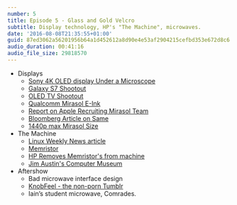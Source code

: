 ```yaml
---
number: 5
title: Episode 5 - Glass and Gold Velcro
subtitle: Display technology, HP's "The Machine", microwaves.
date: '2016-08-08T21:35:55+01:00'
guid: 87ed3062a56201956b64a1d452612a8d90e4e53af2904215cefbd353e672d8c6
audio_duration: 00:41:16
audio_file_size: 29818570
---
```


* Displays
  * [Sony 4K OLED display Under a Microscope](http://www.gsmarena.com/sony_xperia_z5_premium_4k_display_under_our_microscope-blog-13887.php)
  * [Galaxy S7 Shootout](http://www.displaymate.com/Galaxy_S7_ShootOut_1.htm)
  * [OLED TV Shootout](http://www.displaymate.com/TV_OLED_LCD_ShootOut_1.htm)
  * [Qualcomm Mirasol E-Ink](https://www.qualcomm.com/products/mirasol)
  * [Report on Apple Recruiting Mirasol Team](http://appleinsider.com/articles/15/12/15/apple-has-taken-over-qualcomms-imod-mirasol-display-lab-in-taiwan)
  * [Bloomberg Article on Same](http://www.bloomberg.com/news/articles/2015-12-15/apple-said-to-open-secret-lab-in-taiwan-to-develop-displays)
  * [1440p max Mirasol Size](https://www.engadget.com/2013/05/21/qualcomm-mirasol-display-eyes-on/)
* The Machine
  * [Linux Weekly News article](http://lwn.net/Articles/655437/)
  * [Memristor](https://en.wikipedia.org/wiki/Memristor)
  * [HP Removes Memristor's from machine](https://www.hpcwire.com/2015/06/11/hp-removes-memristors-from-its-machine-roadmap-until-further-notice/)
  * [Jim Austin's Computer Museum](http://www.computermuseum.org.uk)
* Aftershow
  * Bad microwave interface design
  * [KnobFeel - the non-porn Tumblr](http://knobfeel.tumblr.com/)
  * Iain’s student microwave, Comrades.
